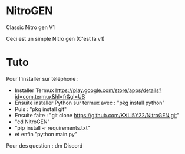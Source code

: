 # NitroGEN
Classic Nitro gen V1

Ceci est un simple Nitro gen (C'est la v1)

# Tuto

Pour l'installer sur téléphone :
- Installer Termux https://play.google.com/store/apps/details?id=com.termux&hl=fr&gl=US
- Ensuite installer Python sur termux avec : "pkg install python"
- Puis : "pkg install git"
- Ensuite faite : "git clone https://github.com/KXLI5Y22/NitroGEN.git"
- "cd NitroGEN"
- "pip install -r requirements.txt"
- et enfin "python main.py"

Pour des question : dm Discord
